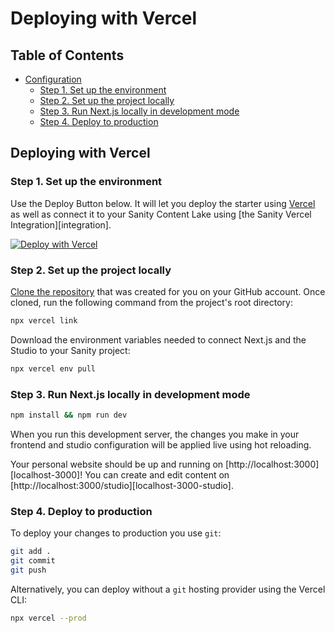 # Deploying with Vercel

## Table of Contents

- [Configuration](#configuration)
  - [Step 1. Set up the environment](#step-1-set-up-the-environment)
  - [Step 2. Set up the project locally](#step-2-set-up-the-project-locally)
  - [Step 3. Run Next.js locally in development mode](#step-3-run-nextjs-locally-in-development-mode)
  - [Step 4. Deploy to production](#step-4-deploy-to-production)

## Deploying with Vercel

### Step 1. Set up the environment

Use the Deploy Button below. It will let you deploy the starter using [Vercel](https://vercel.com?utm_source=github&utm_medium=readme&utm_campaign=next-sanity-example) as well as connect it to your Sanity Content Lake using [the Sanity Vercel Integration][integration].

[![Deploy with Vercel](https://vercel.com/button)][vercel-deploy]

### Step 2. Set up the project locally

[Clone the repository](https://docs.github.com/en/repositories/creating-and-managing-repositories/cloning-a-repository) that was created for you on your GitHub account. Once cloned, run the following command from the project's root directory:

```bash
npx vercel link
```

Download the environment variables needed to connect Next.js and the Studio to your Sanity project:

```bash
npx vercel env pull
```

### Step 3. Run Next.js locally in development mode

```bash
npm install && npm run dev
```

When you run this development server, the changes you make in your frontend and studio configuration will be applied live using hot reloading.

Your personal website should be up and running on [http://localhost:3000][localhost-3000]! You can create and edit content on [http://localhost:3000/studio][localhost-3000-studio].

### Step 4. Deploy to production

To deploy your changes to production you use `git`:

```bash
git add .
git commit
git push
```

Alternatively, you can deploy without a `git` hosting provider using the Vercel CLI:

```bash
npx vercel --prod
```

[vercel-deploy]: https://vercel.com/new/clone?repository-url=https%3A%2F%2Fgithub.com%2Fsanity-io%2Ftemplate-nextjs-personal-website&project-name=nextjs-personal-website&repository-name=nextjs-personal-website&demo-title=Personal+Website+with+Built-in+Content+Editing&demo-description=A+Sanity-powered+personal+website+with+built-in+content+editing+and+instant+previews.+Uses+App+Router.&demo-url=https%3A%2F%2Ftemplate-nextjs-personal-website.sanity.build%2F&demo-image=https%3A%2F%2Fuser-images.githubusercontent.com%2F6951139%2F206395107-e58a796d-13a9-400a-94b6-31cb5df054ab.png&integration-ids=oac_hb2LITYajhRQ0i4QznmKH7gx&external-id=nextjs%3Btemplate%3Dtemplate-nextjs-personal-website
